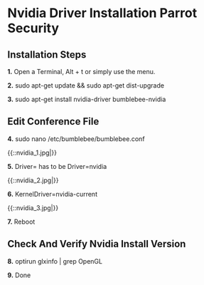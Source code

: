 # Nvidia Driver Installation Parrot Security #

## Installation Steps ##


**1.**   Open a Terminal, Alt + t or simply use the menu.

**2.**   sudo apt-get update && sudo apt-get dist-upgrade

**3.**  sudo apt-get install nvidia-driver bumblebee-nvidia

## Edit Conference File ##

**4.** sudo nano /etc/bumblebee/bumblebee.conf 

{{::nvidia_1.jpg|}}

**5.** Driver= has to be Driver=nvidia


{{::nvidia_2.jpg|}}

**6.** KernelDriver=nvidia-current

{{::nvidia_3.jpg|}}

**7.** Reboot


## Check And Verify Nvidia Install Version ##

**8.**  optirun glxinfo | grep OpenGL


**9.** Done

